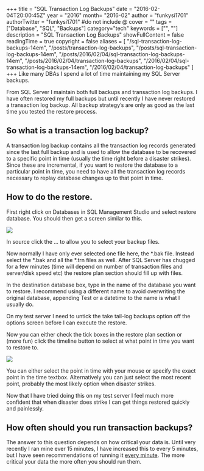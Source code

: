+++
title = "SQL Transaction Log Backups"
date = "2016-02-04T20:00:45Z"
year = "2016"
month= "2016-02"
author = "funkysi1701"
authorTwitter = "funkysi1701" #do not include @
cover = ""
tags = ["Database", "SQL",  "Backups"]
category="tech"
keywords = ["", ""]
description =  "SQL Transaction Log Backups"
showFullContent = false
readingTime = true
copyright = false
aliases = [
    "/sql-transaction-log-backups-14em",
    "/posts/transaction-log-backups",
    "/posts/sql-transaction-log-backups-14em",
    "/posts/2016/02/04/sql-transaction-log-backups-14em",
    "/posts/2016/02/04/transaction-log-backups",
    "/2016/02/04/sql-transaction-log-backups-14em",
    "/2016/02/04/transaction-log-backups"
]
+++
Like many DBAs I spend a lot of time maintaining my SQL Server backups.

From SQL Server I maintain both full backups and transaction log backups. I have often restored my full backups but until recently I have never restored a transaction log backup. All backup strategy’s are only as good as the last time you tested the restore process.

## So what is a transaction log backup?

A transaction log backup contains all the transaction log records generated since the last full backup and is used to allow the database to be recovered to a specific point in time (usually the time right before a disaster strikes).  Since these are incremental, if you want to restore the database to a particular point in time, you need to have all the transaction log records necessary to replay database changes up to that point in time.

## How to do the restore.

First right click on Databases in SQL Management Studio and select restore database. You should then get a screen similar to this.

![](/images/2016/restore1.jpg)

In source click the ... to allow you to select your backup files.

Now normally I have only ever selected one file here, the *.bak file. Instead select the *.bak and all the *.trn files as well. After SQL Server has chugged for a few minutes (time will depend on number of transaction files and server/disk speed etc) the restore plan section should fill up with files.

In the destination database box, type in the name of the database you want to restore. I recommend using a different name to avoid overwriting the original database, appending Test or a datetime to the name is what I usually do.

On my test server I need to untick the take tail-log backups option off the options screen before I can execute the restore.

Now you can either check the tick boxes in the restore plan section or (more fun) click the timeline button to select at what point in time you want to restore to.

![](/images/2016/restore2.jpg)

You can either select the point in time with your mouse or specify the exact point in the time textbox. Alternatively you can just select the most recent point, probably the most likely option when disaster strikes.

Now that I have tried doing this on my test server I feel much more confident that when disaster does strike I can get things restored quickly and painlessly.

## How often should you run transaction backups?

The answer to this question depends on how critical your data is. Until very recently I ran mine ever 15 minutes, I have increased this to every 5 minutes, but I have seen recommendations of running it [every minute](https://www.brentozar.com/archive/2014/02/back-transaction-logs-every-minute-yes-really/). The more critical your data the more often you should run them.